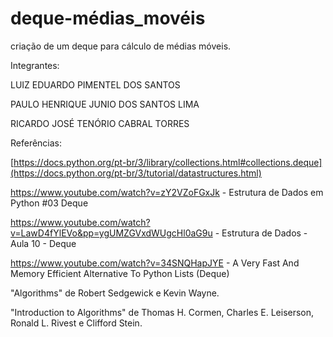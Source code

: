 # deque-médias_movéis
criação de um deque para cálculo de médias móveis.

Integrantes:

LUIZ EDUARDO PIMENTEL DOS SANTOS

PAULO HENRIQUE JUNIO DOS SANTOS LIMA

RICARDO JOSÉ TENÓRIO CABRAL TORRES


Referências:

[https://docs.python.org/pt-br/3/library/collections.html#collections.deque](https://docs.python.org/pt-br/3/tutorial/datastructures.html)

https://www.youtube.com/watch?v=zY2VZoFGxJk - Estrutura de Dados em Python #03 Deque

https://www.youtube.com/watch?v=LawD4fYlEVo&pp=ygUMZGVxdWUgcHl0aG9u - Estrutura de Dados - Aula 10 - Deque

https://www.youtube.com/watch?v=34SNQHapJYE - A Very Fast And Memory Efficient Alternative To Python Lists (Deque)

 "Algorithms" de Robert Sedgewick e Kevin Wayne.
 
 "Introduction to Algorithms" de Thomas H. Cormen, Charles E. Leiserson, Ronald L. Rivest e Clifford Stein.
 
 
 
